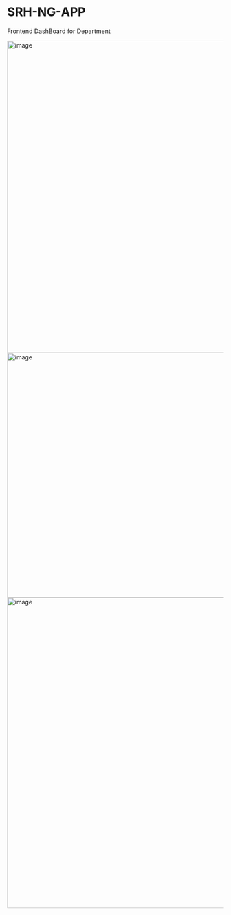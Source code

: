 # SRH-NG-APP
Frontend DashBoard for Department


<img width="1548" height="725" alt="image" src="https://github.com/user-attachments/assets/23ed7294-c17e-4bcb-ad83-ea94ef39996e" />


<img width="1584" height="569" alt="image" src="https://github.com/user-attachments/assets/acbbefa4-1751-4bd7-946e-efc2278047e8" />


<img width="1559" height="722" alt="image" src="https://github.com/user-attachments/assets/87785976-5f8c-4185-980e-a0e5db588889" />
